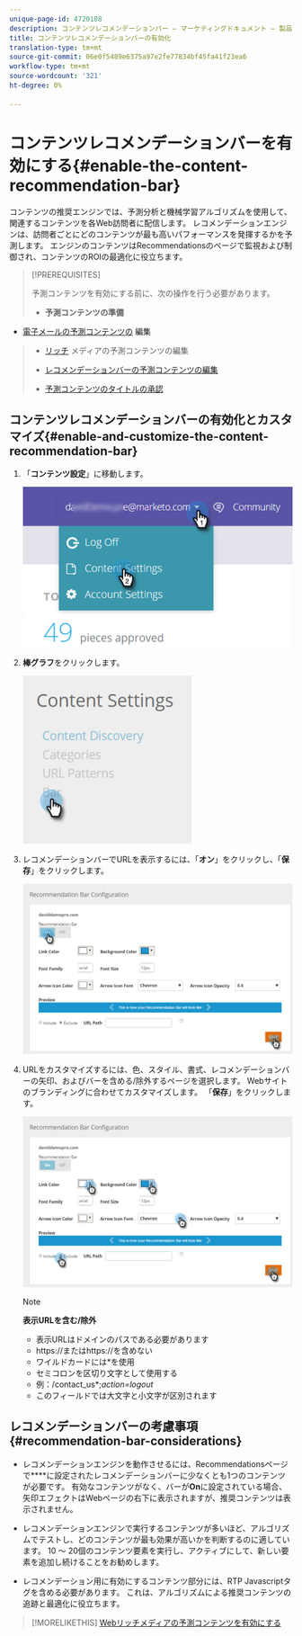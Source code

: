 ```yaml
---
unique-page-id: 4720108
description: コンテンツレコメンデーションバー — マーケティングドキュメント — 製品ドキュメントを有効にする
title: コンテンツレコメンデーションバーの有効化
translation-type: tm+mt
source-git-commit: 06e0f5489e6375a97e2fe77834bf45fa41f23ea6
workflow-type: tm+mt
source-wordcount: '321'
ht-degree: 0%

---
```



# コンテンツレコメンデーションバーを有効にする{#enable-the-content-recommendation-bar}

コンテンツの推奨エンジンでは、予測分析と機械学習アルゴリズムを使用して、関連するコンテンツを各Web訪問者に配信します。 レコメンデーションエンジンは、訪問者ごとにどのコンテンツが最も高いパフォーマンスを発揮するかを予測します。 エンジンのコンテンツはRecommendationsのページで監視および制御され、コンテンツのROIの最適化に役立ちます。

>[!PREREQUISITES]
>
>予測コンテンツを有効にする前に、次の操作を行う必要があります。
>
>* **予測コンテンツの準備**
   >
   >   
   * [電子メールの予測コンテンツの](/help/marketo/product-docs/predictive-content/working-with-predictive-content/edit-predictive-content-for-emails.md) 編集
   >   * [リッチ](/help/marketo/product-docs/predictive-content/working-with-predictive-content/edit-predictive-content-for-rich-media.md) メディアの予測コンテンツの編集
   >   * [レコメンデーションバーの予測コンテンツの編集](/help/marketo/product-docs/predictive-content/working-with-predictive-content/edit-predictive-content-for-the-recommendation-bar.md)
>
>* [予測コンテンツのタイトルの承認](/help/marketo/product-docs/predictive-content/working-with-all-content/approve-a-title-for-predictive-content.md)


## コンテンツレコメンデーションバーの有効化とカスタマイズ{#enable-and-customize-the-content-recommendation-bar}

1. 「**コンテンツ設定**」に移動します。

   ![](assets/settings-dropdown-hand.png)

1. **棒グラフ**&#x200B;をクリックします。

   ![](assets/content-settings-bar-hand.png)

1. レコメンデーションバーでURLを表示するには、「**オン**」をクリックし、「**保存**」をクリックします。

   ![](assets/bar-enable.png)

1. URLをカスタマイズするには、色、スタイル、書式、レコメンデーションバーの矢印、およびバーを含める/除外するページを選択します。 Webサイトのブランディングに合わせてカスタマイズします。 「**保存**」をクリックします。

   ![](assets/bar-customize-details-hands.png)

   >[!NOTE]
   >
   >**表示URLを含む/除外**
   >
   >* 表示URLはドメインのパスである必要があります
   >* https://またはhttps://を含めない
   >* ワイルドカードには*を使用
   * セミコロンを区切り文字として使用する
   * 例：/contact_us*;*action=logout*
   * このフィールドでは大文字と小文字が区別されます


## レコメンデーションバーの考慮事項{#recommendation-bar-considerations}

* レコメンデーションエンジンを動作させるには、Recommendationsページで&#x200B;****&#x200B;に設定されたレコメンデーションバーに少なくとも1つのコンテンツが必要です。 有効なコンテンツがなく、バーが&#x200B;**On**&#x200B;に設定されている場合、矢印エフェクトはWebページの右下に表示されますが、推奨コンテンツは表示されません。

* レコメンデーションエンジンで実行するコンテンツが多いほど、アルゴリズムでテストし、どのコンテンツが最も効果が高いかを判断するのに適しています。 10 ～ 20個のコンテンツ要素を実行し、アクティブにして、新しい要素を追加し続けることをお勧めします。
* レコメンデーション用に有効にするコンテンツ部分には、RTP Javascriptタグを含める必要があります。 これは、アルゴリズムによる推奨コンテンツの追跡と最適化に役立ちます。

>[!MORELIKETHIS]
[Webリッチメディアの予測コンテンツを有効にする](/help/marketo/product-docs/predictive-content/enabling-predictive-content/enable-predictive-content-for-web-rich-media.md)
